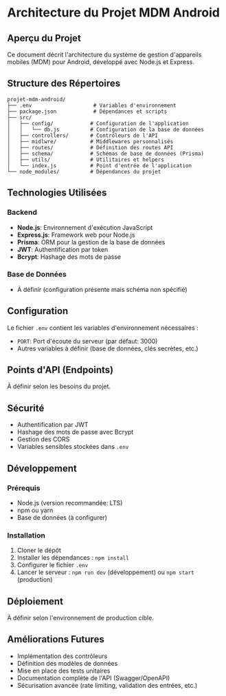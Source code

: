 # Architecture du Projet MDM Android

## Aperçu du Projet
Ce document décrit l'architecture du système de gestion d'appareils mobiles (MDM) pour Android, développé avec Node.js et Express.

## Structure des Répertoires
```
projet-mdm-android/
├── .env                    # Variables d'environnement
├── package.json            # Dépendances et scripts
├── src/
│   ├── config/            # Configuration de l'application
│   │   └── db.js          # Configuration de la base de données
│   ├── controllers/       # Contrôleurs de l'API
│   ├── midlwre/           # Middlewares personnalisés
│   ├── routes/            # Définition des routes API
│   ├── schema/            # Schémas de base de données (Prisma)
│   ├── utils/             # Utilitaires et helpers
│   └── index.js           # Point d'entrée de l'application
└── node_modules/          # Dépendances du projet
```

## Technologies Utilisées

### Backend
- **Node.js**: Environnement d'exécution JavaScript
- **Express.js**: Framework web pour Node.js
- **Prisma**: ORM pour la gestion de la base de données
- **JWT**: Authentification par token
- **Bcrypt**: Hashage des mots de passe

### Base de Données
- À définir (configuration présente mais schéma non spécifié)

## Configuration
Le fichier `.env` contient les variables d'environnement nécessaires :
- `PORT`: Port d'écoute du serveur (par défaut: 3000)
- Autres variables à définir (base de données, clés secrètes, etc.)

## Points d'API (Endpoints)
À définir selon les besoins du projet.

## Sécurité
- Authentification par JWT
- Hashage des mots de passe avec Bcrypt
- Gestion des CORS
- Variables sensibles stockées dans `.env`

## Développement
### Prérequis
- Node.js (version recommandée: LTS)
- npm ou yarn
- Base de données (à configurer)

### Installation
1. Cloner le dépôt
2. Installer les dépendances : `npm install`
3. Configurer le fichier `.env`
4. Lancer le serveur : `npm run dev` (développement) ou `npm start` (production)

## Déploiement
À définir selon l'environnement de production cible.

## Améliorations Futures
- Implémentation des contrôleurs
- Définition des modèles de données
- Mise en place des tests unitaires
- Documentation complète de l'API (Swagger/OpenAPI)
- Sécurisation avancée (rate limiting, validation des entrées, etc.)

